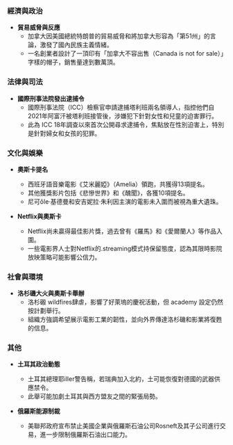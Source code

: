 ### 經濟與政治

- **貿易威脅與反應**  
  - 加拿大因美國總統特朗普的貿易威脅和將加拿大形容為「第51州」的言論，激發了國內民族主義情緒。  
  - 一名創業者設計了一頂印有「加拿大不容出售（Canada is not for sale）」字樣的帽子，銷售量達到數萬頂。

### 法律與司法

- **國際刑事法院發出逮捕令**  
  - 國際刑事法院（ICC）檢察官申請逮捕塔利班兩名領導人，指控他們自2021年阿富汗被塔利班接管後，涉嫌犯下針對女性和兒童的迫害罪行。  
  - 此為 ICC 18年調查以來首次公開尋求逮捕令，焦點放在性別迫害上，特別是針對婦女和女孩的犯罪。

### 文化與娛樂

- **奧斯卡提名**  
  - 西班牙語音樂電影《艾米麗婭》（Amelia）領跑，共獲得13項提名。  
  - 其他獲獎影片包括《悲慘世界》和《醜聞》，各獲10項提名。  
  - 尼可ôle·基德曼和安吉妮拉·朱利因主演的電影未入圍而被視為重大遺珠。

- **Netflix與奧斯卡**  
  - Netflix尚未贏得最佳影片獎，過去曾有《羅馬》和《愛爾蘭人》等作品入圍。  
  - 一些電影界人士對Netflix的.streaming模式持保留態度，認為其限時影院放映策略可能影響公信力。

### 社會與環境

- **洛杉磯大火與奧斯卡舉辦**  
  - 洛杉磤 wildfires肆虐，影響了好萊塢的慶祝活動，但 academy 設定仍然按計劃舉行。  
  - 組織方強調希望展示電影工業的韌性，並向外界傳達洛杉磯和影業將復甦的信息。

### 其他

- **土耳其政治動態**  
  - 土耳其總理耶iller警告稱，若瑞典加入北約，土可能恢復對德國的武器供應禁令。  
  - 此舉可能加劇土耳其與西方盟友之間的緊張局勢。

- **俄羅斯能源制裁**  
  - 美聯邦政府宣布禁止美國企業與俄羅斯石油公司Rosneft及其子公司進行交易，進一步限制俄羅斯石油出口能力。